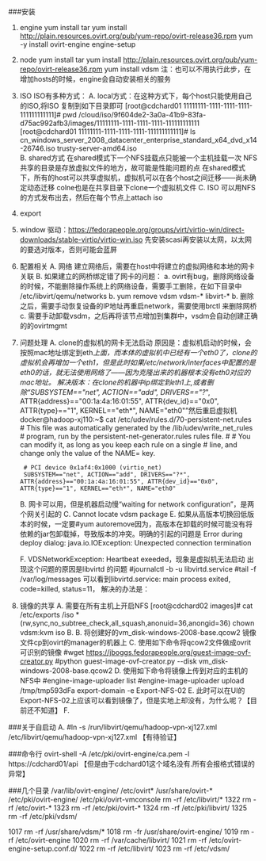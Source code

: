 ###安装
1. engine
	yum install tar
	yum install http://plain.resources.ovirt.org/pub/yum-repo/ovirt-release36.rpm
	yum -y install ovirt-engine
	engine-setup
2. node
	yum install tar
	yum install http://plain.resources.ovirt.org/pub/yum-repo/ovirt-release36.rpm
	yum install vdsm
	注：也可以不用执行此步，在增加hosts的时候，engine会自动安装相关的服务
3. ISO
	ISO有多种方式：
	A. local方式：在这种方式下，每个host只能使用自己的ISO,将ISO 复制到如下目录即可
		[root@cdchard01 11111111-1111-1111-1111-111111111111]# pwd
			/cloud/iso/9f604de2-3a0a-41b9-83fa-d75ac992afb3/images/11111111-1111-1111-1111-111111111111
		[root@cdchard01 11111111-1111-1111-1111-111111111111]# ls
			cn_windows_server_2008_datacenter_enterprise_standard_x64_dvd_x14-26746.iso  trusty-server-amd64.iso		
	B. shared方式
		在shared模式下一个NFS挂载点只能被一个主机挂载一次
		NFS共享的目录是存放虚拟文件的地方，故可能是性能问题的点
		在shared模式下，所有的host可以共享虚拟机，虚拟机可以在各个host之间迁移——尚未确定动态迁移
		colne也是在共享目录下clone一个虚拟机文件
	C. ISO 可以用NFS的方式发布出去，然后在每个节点上attach iso
4. export
	
4. window
	驱动：https://fedorapeople.org/groups/virt/virtio-win/direct-downloads/stable-virtio/virtio-win.iso
	先安装scasi再安装以太网，以太网的要选对版本，否则可能会蓝屏
5. 配置相关
	A. 网络
		建立网络后，需要在host中将建立的虚拟网络和本地的网卡关联
	B. 如果建立的网桥绑定错了网卡的问题：
		a. ovirt有bug，删除网络设备的时候，不能删除操作系统上的网络设备，需要手工删除，在如下目录中
			/etc/libvirt/qemu/networks
		b. yum remove vdsm vdsm-* libvirt-*
		b. 删除之后，需要手动恢复设备的IP地址再重启network，需要使用brctl 来删除网桥
		c. 需要手动卸载vsdm，之后再将该节点增加到集群中，vsdm会自动创建正确的的ovirtmgmt
6. 问题处理
	A. clone的虚拟机的网卡无法启动
		原因是：虚拟机启动的时候，会按照mac地址绑定到eth*上面，而本体的虚拟机中已经有一个eth0了，clone的虚拟机会再增加一个eth1，但是此时如果/etc/network/interfaces中配置的是eth0的话，就无法使用网络了——因为克隆出来的机器根本没有eth0对应的mac地址。
		解决版本：在clone的机器中ip绑定到eth1上,或者删除“SUBSYSTEM=="net", ACTION=="add", DRIVERS=="?*", ATTR{address}=="00:1a:4a:16:01:55", ATTR{dev_id}=="0x0", ATTR{type}=="1", KERNEL=="eth*", NAME="eth0"”然后重启虚拟机
		docker@hadoop-xj110:~$ cat /etc/udev/rules.d/70-persistent-net.rules 
		# This file was automatically generated by the /lib/udev/write_net_rules
		# program, run by the persistent-net-generator.rules rules file.
		#
		# You can modify it, as long as you keep each rule on a single
		# line, and change only the value of the NAME= key.

		# PCI device 0x1af4:0x1000 (virtio_net)
		SUBSYSTEM=="net", ACTION=="add", DRIVERS=="?*", ATTR{address}=="00:1a:4a:16:01:55", ATTR{dev_id}=="0x0", ATTR{type}=="1", KERNEL=="eth*", NAME="eth0"
	B. 网卡可以用，但是机器启动慢“waiting for network configuration”，是两个网关引起的
	C. Cannot locate vdsm package
	E. 如果从高版本切换回低版本的时候，一定要#yum autoremove因为，高版本在卸载的时候可能没有将依赖的jar包卸载掉，导致版本的冲突。明确的引起的问题是
		Error during deploy dialog: java.io.IOException: Unexpected connection termination

	F. 	VDSNetworkException: Heartbeat exeeded，现象是虚拟机无法启动
		出现这个问题的原因是libvirtd 的问题
		#journalctl -b -u libvirtd.service
		#tail -f /var/log/messages
		可以看到libvirtd.service: main process exited, code=killed, status=11，
		解决的办法是：
7. 镜像的共享
	A. 需要在所有主机上开启NFS
		[root@cdchard02 images]# cat /etc/exports
		/iso *(rw,sync,no_subtree_check,all_squash,anonuid=36,anongid=36)
		chown vdsm:kvm iso
	B. 
	B. 将创建好的vm_disk-windows-2008-base.qcow2 镜像文件cp到ovirt的manager的机器上
	C. 使用如下命令将qcow2文件做成ovrit可识别的镜像
		#wget https://jboggs.fedorapeople.org/guest-image-ovf-creator.py
		#python guest-image-ovf-creator.py  --disk vm_disk-windows-2008-base.qcow2
	D. 使用如下命令将镜像上传到对应的主机的NFS中
		#engine-image-uploader list
		#engine-image-uploader upload /tmp/tmp593dFa export-domain -e Export-NFS-02
	E. 此时可以在UI的Export-NFS-02上应该可以看到镜像了，但是实地上却没有，为什么呢？【目前还不知道】
	F. 
	

###关于自启动
	A. #ln -s /run/libvirt/qemu/hadoop-vpn-xj127.xml  /etc/libvirt/qemu/hadoop-vpn-xj127.xml 【有待验证】

###命令行
	ovirt-shell -A /etc/pki/ovirt-engine/ca.pem -l https://cdchard01/api
	【但是由于cdchard01这个域名没有.所有会报格式错误的异常】

###几个目录
	/var/lib/ovirt-engine/
	/etc/ovirt*
	/usr/share/ovirt-*
	/etc/pki/ovirt-engine/
	/etc/pki/ovirt-vmconsole
	rm -rf /etc/libvirt/*
 1322  rm -rf /etc/ovirt-*
 1323  rm -rf /etc/pki/ovirt-*
 1324  rm -rf /etc/pki/libvirt/
 1325  rm -rf /etc/pki/vdsm/

 1017  rm -rf /usr/share/vdsm/*
 1018  rm -fr /usr/share/ovirt-engine/
 1019  rm -rf /etc/ovirt-engine
 1020  rm -rf /var/cache/libvirt/
 1021  rm -rf /etc/ovirt-engine-setup.conf.d/
 1022  rm -rf /etc/libvirt/
 1023  rm -rf /etc/vdsm/
